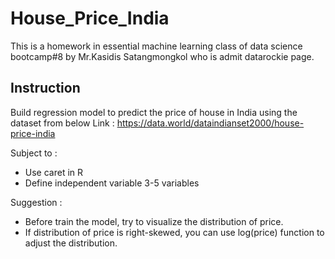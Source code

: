 # House_Price_India
This is a homework in essential machine learning class of data science bootcamp#8 by Mr.Kasidis Satangmongkol who is admit datarockie page.

## Instruction
Build regression model to predict the price of house in India using the dataset from below
Link : https://data.world/dataindianset2000/house-price-india

Subject to :
- Use caret in R
- Define independent variable 3-5 variables

Suggestion :
- Before train the model, try to visualize the distribution of price.
- If distribution of price is right-skewed, you can use log(price) function to adjust the distribution.
